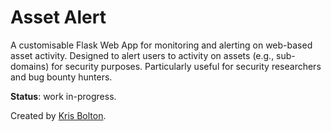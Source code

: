# Asset Alert

A customisable Flask Web App for monitoring and alerting on web-based asset activity. Designed to alert users to activity on assets (e.g., sub-domains) for security purposes. Particularly useful for security researchers and bug bounty hunters.

**Status**: work in-progress.

Created by [Kris Bolton]([https://twitter.com/krisbolton](https://github.com/krisbolton)https://github.com/krisbolton).
